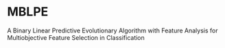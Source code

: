# MBLPE
A Binary Linear Predictive Evolutionary Algorithm with Feature Analysis for Multiobjective Feature Selection in Classification
